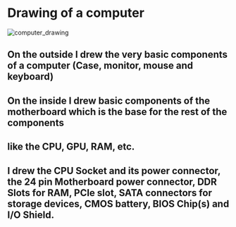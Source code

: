 # Drawing of a computer
![computer_drawing](https://user-images.githubusercontent.com/89051396/130710781-2028c54d-8a1f-4a80-b30f-85b016b6f344.jpg)
## On the outside I drew the very basic components of a computer (Case, monitor, mouse and keyboard)
## On the inside I drew basic components of the motherboard which is the base for the rest of the components
## like the CPU, GPU, RAM, etc.
## I drew the CPU Socket and its power connector, the 24 pin Motherboard power connector, DDR Slots for RAM, PCIe slot, SATA connectors for storage devices, CMOS battery, BIOS Chip(s) and I/O Shield.
